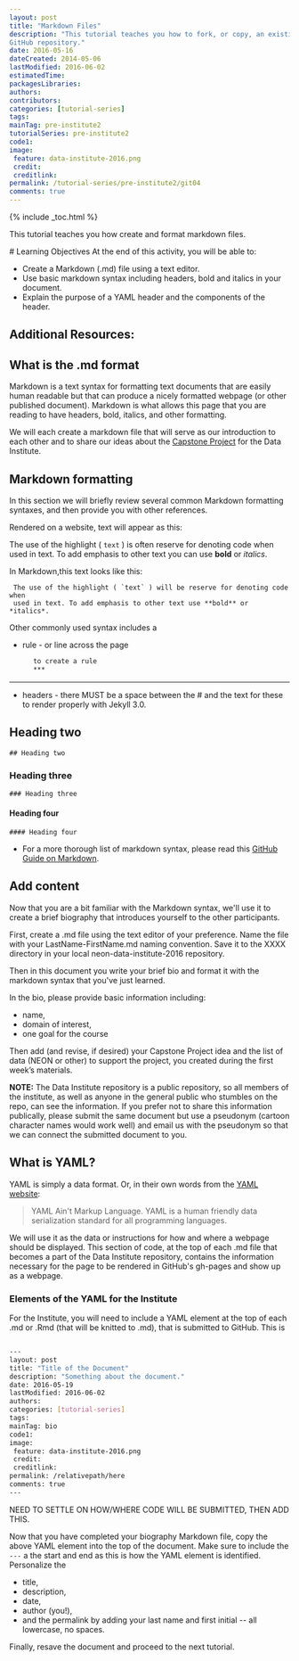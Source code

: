 ```yaml
---
layout: post
title: "Markdown Files"
description: "This tutorial teaches you how to fork, or copy, an existing
GitHub repository."
date: 2016-05-16
dateCreated: 2014-05-06
lastModified: 2016-06-02
estimatedTime:
packagesLibraries:
authors:
contributors:
categories: [tutorial-series]
tags:
mainTag: pre-institute2
tutorialSeries: pre-institute2
code1:
image:
 feature: data-institute-2016.png
 credit:
 creditlink:
permalink: /tutorial-series/pre-institute2/git04
comments: true
---
```


{% include _toc.html %}

This tutorial teaches you how create and format markdown files.

<div id="objectives" markdown="1">
# Learning Objectives
At the end of this activity, you will be able to:

* Create a Markdown (.md) file using a text editor.
* Use basic markdown syntax including headers, bold and italics in your document.
* Explain the purpose of a YAML header and the components of the header.


## Additional Resources:


</div>

## What is the .md format

Markdown is a text syntax for formatting text documents that are easily human
readable but that can produce a nicely formatted webpage (or other published
document). Markdown is what allows this page that you are reading to have
headers, bold, italics, and other formatting.

We will each create a markdown file that will serve as our introduction to each
other and to share our ideas about the
<a href="{{ site.baseurl }}/tutorial-series/capstone" target="_blank">Capstone Project</a>
for the Data Institute.

## Markdown formatting

In this section we will briefly review several common Markdown formatting
syntaxes, and then provide you with other references.

Rendered on a website, text will appear as this:

The use of the highlight ( `text` ) is often reserve for denoting code when used
in text. To add emphasis to other text you can use **bold** or *italics*.

In Markdown,this text looks like this:

	 The use of the highlight ( `text` ) will be reserve for denoting code when
	 used in text. To add emphasis to other text use **bold** or *italics*.

Other commonly used syntax includes a

* rule - or line across the page

```sh
	  to create a rule
	  ***
```

***

* headers - there MUST be a space between the # and the text for these to render
properly with Jekyll 3.0.

## Heading two
	## Heading two

### Heading three
	### Heading three

#### Heading four
	#### Heading four


* For a more thorough list of markdown syntax, please read this
<a href="https://guides.github.com/features/mastering-markdown/" target="_blank">GitHub Guide on Markdown</a>.


## Add content
Now that you are a bit familiar with the Markdown syntax, we'll use it to create
a brief biography that introduces yourself to the other participants.

First, create a .md file using the text editor of your preference. Name the file with
your LastName-FirstName.md naming convention. Save it to the XXXX directory in
your local neon-data-institute-2016 repository.

Then in this document you write your brief bio and format it with the markdown
syntax that you've just learned.

In the bio, please provide basic information including:

* name,
* domain of interest,
* one goal for the course

Then add (and revise, if desired) your Capstone Project idea and the
list of data (NEON or other) to support the project, you created during the
first week’s materials.

**NOTE:** The Data Institute repository is a public repository, so all members of
the institute, as well as anyone in the general public who stumbles on the repo,
can see the information. If you prefer not to share this information publically,
please submit the same document but use a pseudonym (cartoon character names
would work well) and email us with the pseudonym so that we can connect the
submitted document to you.


## What is YAML?

YAML is simply a data format. Or, in their own words from the
<a href="http://www.yaml.org/" target="_blank">YAML website</a>:

> YAML Ain't Markup Language. YAML is a human friendly data serialization
standard for all programming languages.

We will use it as the data or instructions for how and where a webpage should be
displayed. This section of code, at the top of each .md file that becomes a
part of the Data Institute repository, contains the information necessary for the
page to be rendered in GitHub's gh-pages and show up as a webpage.  


### Elements of the YAML for the Institute

For the Institute, you will need to include a YAML element at the top of each
.md or .Rmd (that will be knitted to .md), that is submitted to GitHub. This is

```bash

---
layout: post
title: "Title of the Document"
description: "Something about the document."
date: 2016-05-19
lastModified: 2016-06-02
authors:
categories: [tutorial-series]
tags:
mainTag: bio
code1:
image:
 feature: data-institute-2016.png
 credit:
 creditlink:
permalink: /relativepath/here
comments: true
---

```

NEED TO SETTLE ON HOW/WHERE CODE WILL BE SUBMITTED, THEN ADD THIS.


Now that you have completed your biography Markdown file, copy the above YAML
element into the top of the document. Make sure to include the `---` a the start
and end as this is how the YAML element is identified. Personalize the

* title,
* description,
* date,
* author (you!),
* and the permalink by adding your last name and first initial -- all lowercase,
no spaces.

Finally, resave the document and proceed to the next tutorial.  
